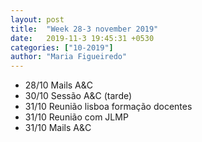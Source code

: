```yaml
---
layout: post
title:  "Week 28-3 november 2019"
date:   2019-11-3 19:45:31 +0530
categories: ["10-2019"]
author: "Maria Figueiredo"
---
```

* 28/10 Mails A&C
* 30/10 Sessão A&C (tarde)
* 31/10 Reunião lisboa formação docentes 
* 31/10 Reunião com JLMP 
* 31/10 Mails A&C
